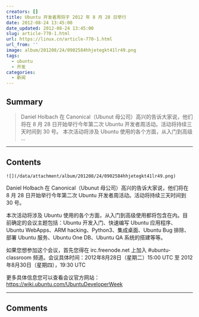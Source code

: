 ```yaml
---
creators: []
title: Ubuntu 开发者周将于 2012 年 8 月 28 日举行
date: 2012-08-24 13:45:00
date_updated: 2012-08-24 13:45:00
slug: article-770-1.html
url: https://linux.cn/article-770-1.html
url_from: ''
image: album/201208/24/0902584hhjetegkt41lr49.png
tags:
  - ubuntu
  - 开发
categories:
  - 新闻
---
```


## Summary

> Daniel Holbach 在 Canonical（Ubunut 母公司）高兴的告诉大家说，他们将在 8 月 28 日开始举行今年第二次 Ubuntu 开发者周活动。活动将持续三天时间到 30 号。
> 本次活动将涉及 Ubuntu 使用的各个方面，从入门到高级 ...

***

<!-- more -->

## Contents

`![](/data/attachment/album/201208/24/0902584hhjetegkt41lr49.png)`

Daniel Holbach 在 Canonical（Ubunut 母公司）高兴的告诉大家说，他们将在 8 月 28 日开始举行今年第二次 Ubuntu 开发者周活动。活动将持续三天时间到 30 号。

本次活动将涉及 Ubuntu 使用的各个方面，从入门到高级使用都将包含在内。目前确定的会议主题包括：Ubuntu 开发入门、快速编写 Ubuntu 应用程序、Ubuntu WebApps、ARM hacking、Python3、集成桌面、Ubuntu Bug 排除、部署 Ubuntu 服务、Ubuntu One DB、Ubuntu QA 系统的搭建等等。

如果您想参加这个会议，首先您得在 irc.freenode.net 上加入 #ubuntu-classroom 频道。会议具体时间：2012年8月28日（星期二）15:00 UTC 至 2012年8月30日（星期四），19:30 UTC

更多具体信息您可以查看会议官方网站：<https://wiki.ubuntu.com/UbuntuDeveloperWeek>

***

## Comments
